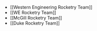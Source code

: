 - [[Western Engineering Rocketry Team]]
- [[WE Rocketry Team]]
- [[McGill Rocketry Team]]
- [[Duke Rocketry Team]]
